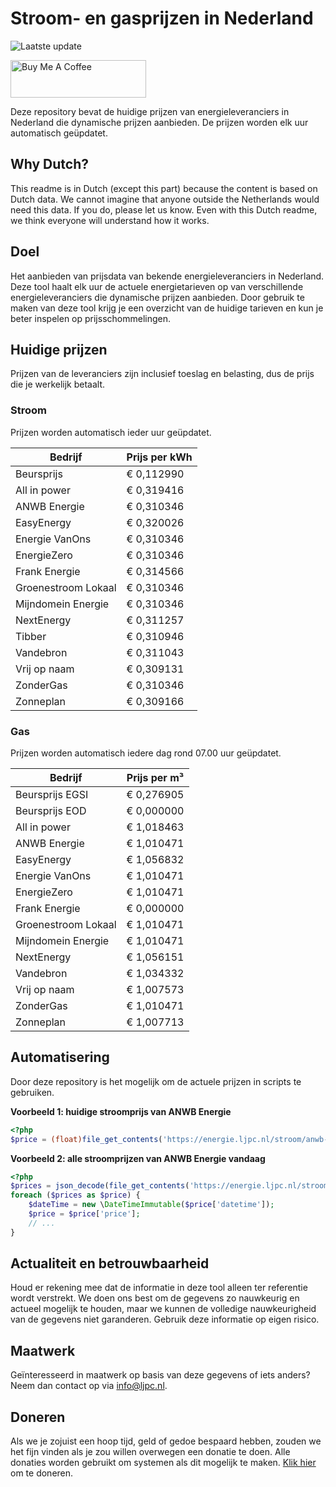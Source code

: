 # Stroom- en gasprijzen in Nederland

![Laatste update](https://img.shields.io/badge/laatste%20update-2023--07--28%2008%3A00%20CET-brightgreen)

<a href="https://www.buymeacoffee.com/Lars-" target="_blank"><img src="https://cdn.buymeacoffee.com/buttons/v2/default-orange.png" alt="Buy Me A Coffee" height="60" style="height: 60px !important;width: 217px !important;" ></a>

Deze repository bevat de huidige prijzen van energieleveranciers in Nederland die dynamische prijzen aanbieden. De prijzen worden elk uur automatisch geüpdatet.

## Why Dutch?

This readme is in Dutch (except this part) because the content is based on Dutch data. We cannot imagine that anyone outside the Netherlands would need this data. If you do, please let us know. Even with this Dutch readme, we think
everyone will understand how it works.

## Doel

Het aanbieden van prijsdata van bekende energieleveranciers in Nederland. Deze tool haalt elk uur de actuele energietarieven op van verschillende energieleveranciers die dynamische prijzen aanbieden. Door gebruik te maken van deze tool
krijg je een overzicht van de huidige tarieven en kun je beter inspelen op prijsschommelingen.

## Huidige prijzen

Prijzen van de leveranciers zijn inclusief toeslag en belasting, dus de prijs die je werkelijk betaalt.

### Stroom

Prijzen worden automatisch ieder uur geüpdatet.

 Bedrijf | Prijs per kWh 
---------|---------------
Beursprijs | € 0,112990
All in power | € 0,319416
ANWB Energie | € 0,310346
EasyEnergy | € 0,320026
Energie VanOns | € 0,310346
EnergieZero | € 0,310346
Frank Energie | € 0,314566
Groenestroom Lokaal | € 0,310346
Mijndomein Energie | € 0,310346
NextEnergy | € 0,311257
Tibber | € 0,310946
Vandebron | € 0,311043
Vrij op naam | € 0,309131
ZonderGas | € 0,310346
Zonneplan | € 0,309166


### Gas

Prijzen worden automatisch iedere dag rond 07.00 uur geüpdatet.

 Bedrijf | Prijs per m³ 
---------|--------------
Beursprijs EGSI | € 0,276905
Beursprijs EOD | € 0,000000
All in power | € 1,018463
ANWB Energie | € 1,010471
EasyEnergy | € 1,056832
Energie VanOns | € 1,010471
EnergieZero | € 1,010471
Frank Energie | € 0,000000
Groenestroom Lokaal | € 1,010471
Mijndomein Energie | € 1,010471
NextEnergy | € 1,056151
Vandebron | € 1,034332
Vrij op naam | € 1,007573
ZonderGas | € 1,010471
Zonneplan | € 1,007713


## Automatisering

Door deze repository is het mogelijk om de actuele prijzen in scripts te gebruiken.

**Voorbeeld 1: huidige stroomprijs van ANWB Energie**

```php
<?php
$price = (float)file_get_contents('https://energie.ljpc.nl/stroom/anwb-energie-nu.txt');

```

**Voorbeeld 2: alle stroomprijzen van ANWB Energie vandaag**

```php
<?php
$prices = json_decode(file_get_contents('https://energie.ljpc.nl/stroom/all-in-power-vandaag.json'),true);
foreach ($prices as $price) {
    $dateTime = new \DateTimeImmutable($price['datetime']);
    $price = $price['price'];
    // ...
}
```

## Actualiteit en betrouwbaarheid

Houd er rekening mee dat de informatie in deze tool alleen ter referentie wordt verstrekt. We doen ons best om de gegevens zo nauwkeurig en actueel mogelijk te houden, maar we kunnen de volledige nauwkeurigheid van de gegevens niet
garanderen. Gebruik deze informatie op eigen risico.

## Maatwerk

Geïnteresseerd in maatwerk op basis van deze gegevens of iets anders? Neem dan contact op
via [info@ljpc.nl](mailto:info@ljpc.nl?subject=Energie%20prijzen).

## Doneren

Als we je zojuist een hoop tijd, geld of gedoe bespaard hebben, zouden we het fijn vinden als je zou willen overwegen een
donatie te doen. Alle donaties worden gebruikt om systemen als dit mogelijk te
maken. [Klik hier](https://www.buymeacoffee.com/Lars-) om te doneren.
